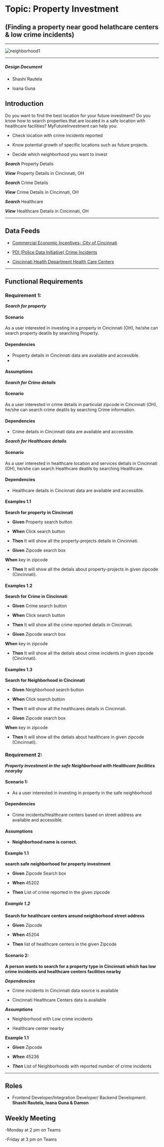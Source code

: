 # Topic: Property Investment
## (Finding a property near good helathcare centers & low crime incidents)
---

![neighborhood1](https://user-images.githubusercontent.com/47906013/111054373-31003980-843a-11eb-8a5f-7c090de88f7c.jpg)

-------

##### Design Document

- Shashi Rautela

- Ioana Guna

## Introduction

Do you want to find the best location for your future investment? Do you know how to search properties that are located in a safe location with healthcare facilities? MyFutureInvestment can help you:

-	Check location with crime incidents reported 

-	Know potential growth of specific locations such as future projects.
 
- Decide which neighborhood you want to invest

***Search***  Property Details

***View***  Property Details in Cincinnati, OH

***Search***   Crime Details 

***View***  Crime Details in Cincinnati, OH

***Search***  Healthcare 

***View***  Healthcare Details in Cincinnati, OH

________________________________________
## Data Feeds

- [Commercial Economic Incentives- City of Cincinnati](https://data.cincinnati-oh.gov/Growing-Economic-Opportunities/Commercial-Economic-Incentives-City-of-Cincinnati/m76i-p5p9)

- [PDI (Police Data Initiative) Crime Incidents](https://data.cincinnati-oh.gov/Safety/PDI-Police-Data-Initiative-Crime-Incidents/k59e-2pvf)

- [Cincinnati Health Department Health Care Centers](https://data.cincinnati-oh.gov/Thriving-Neighborhoods/Cincinnati-Health-Department-Health-Care-Centers/v8yh-wpss)

________________________________________

## Functional Requirements

### Requirement 1: 

***Search for property***

#### Scenario

As a user interested in investing in a  property  in Cincinnati (OH), he/she can search property deatils by searching Property.
#### Dependencies

- Property details in Cincinnati data are available and accessible.
-

#### Assumptions


***Search for Crime details***

#### Scenario

As a user interested in crime details in particulat zipcode in Cincinnati (OH), he/she can search crime deatils by searching Crime information.
#### Dependencies

- Crime details in Cincinnati data are available and accessible.

***Search for Healthcare details***


#### Scenario

As a user interested in healthcare location and services detials in Cincinnati (OH), he/she can search Healthcare deatils by searching Healthcare.

#### Dependencies

- Healthcare details in Cincinnati data are available and accessible.

#### Examples 1.1 

**Search for property in Cincinnati**

- **Given**  Property search button

- **When**  Click search button

- **Then**  It will show all the property-projects details in Cincinnati.

- **Given**  Zipcode search box

 **When**  key in zipcode

- **Then**  It will show all the detials about property-projects in given zipcode (Cincinnati).


#### Examples 1.2 

**Search for Crime in Cincinnati**

- **Given**  Crime search button

- **When**  Click search button

- **Then**  It will show all the crime reported details in Cincinnati.

- **Given**  Zipcode search box

 **When**  key in zipcode

- **Then**  It will show all the detials about crime incidents in given zipcode (Cincinnati).

#### Examples 1.3

**Search for Neighborhood in Cincinnati**

- **Given**  Neighborhood search button

- **When**  Click search button

- **Then**  It will show all the healthcares details in Cincinnati.

- **Given**  Zipcode search box

 **When**  key in zipcode

- **Then**  It will show all the detials about healthcare in given zipcode (Cincinnati).

### Requirement 2: 

***Property investment in the safe Neighborhood with Healthcare facilities nearyby***

#### Scenario 1:

- As a user interested in investing in property in the safe neighborhood

#### Dependencies

- Crime incidents/Healthcare centers based on street address are available and accessible.

#### Assumptions

- **Neighborhood name is correct.**



####  Example 1.1  

**search safe neighborhood for property investment**

- **Given**  Zipcode Search box

- **When**  45202

-  **Then**  List of crime reported in the given zipcode


##### Example 1.2 

**Search for healthcare centers around neighborhood street address**

- **Given**   Zipcode

- **When** 	 45204

- **Then** list of healthcare centers in the given Zipcode


#### Scenario 2:

**A person wants to search for a property type in Cincinnati which has low crime incidents and healthcare centers facilities nearby**

***Dependencies***

- Crime incidents in Cincinnati data source is available

- Cincinnati Healthcare Centers data is available 


***Assumptions***

- Neighborhood with Low crime incidents

- Healthcare center nearby

**Example 1.1**

- ***Given***  Zipcode

- ***When***  45236

- ***Then*** List of Neighborhoods with reported number of crime incidents 


________________________________________

## Roles

- Frontend Developer/Integration Developer/ Backend Development: **Shashi Rautela, Ioana Guna & Damon**

## Weekly Meeting 

-Monday at 2 pm on Teams

-Friday at 3 pm on Teams


